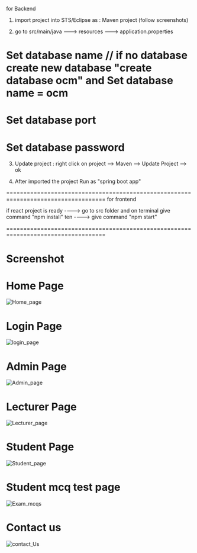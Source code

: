 for Backend

1) import project into STS/Eclipse  as : Maven project (follow screenshots)

2) go to src/main/java ---> resources ---> application.properties
  # Set database name      // if no database create new database  "create database ocm"     and Set database name = ocm
  # Set database port
  # Set database password
 
 3) Update project :  right click on project  --> Maven --> Update Project --> ok

4) After imported the project Run as "spring boot app"




===================================================================================
for frontend

if react project is ready   ----> go to src folder and on terminal  give command "npm install"
ten ----> give command "npm start"

===================================================================================
# Screenshot

# Home Page
![Home_page](https://user-images.githubusercontent.com/101565868/194736207-dae53a52-e26f-46e4-83e9-3c6f39b01e11.png)

# Login Page
![login_page](https://user-images.githubusercontent.com/101565868/194736281-b4185c5b-b8bc-4620-ad0e-99bab297b770.png)

# Admin Page
![Admin_page](https://user-images.githubusercontent.com/101565868/194736244-ad479c36-1606-4e69-ba80-9fcc55885270.png)

# Lecturer Page
![Lecturer_page](https://user-images.githubusercontent.com/101565868/194736262-da53de9c-08b6-4520-8b87-946dde3d9ed6.png)

# Student Page
![Student_page](https://user-images.githubusercontent.com/101565868/194736277-2208ccb5-ed79-45e6-981b-1187bf7fd82b.png)

# Student mcq test page
![Exam_mcqs](https://user-images.githubusercontent.com/101565868/194736297-9b3b33df-ee86-4cb8-a096-44fab986991d.png)

# Contact us
![contact_Us](https://user-images.githubusercontent.com/101565868/194736301-e46079b5-0388-4971-99da-1e05c9b8490f.png)
